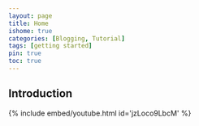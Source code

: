 ```yaml
---
layout: page
title: Home
ishome: true
categories: [Blogging, Tutorial]
tags: [getting started]
pin: true
toc: true
---
```


## Introduction
{% include embed/youtube.html id='jzLoco9LbcM' %}

